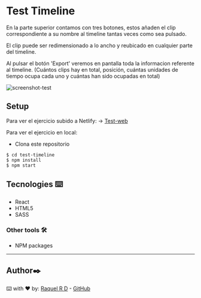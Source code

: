 # Test Timeline

En la parte superior contamos con tres botones, estos añaden el clip correspondiente a su nombre al timeline tantas veces como sea pulsado.

El clip puede ser redimensionado a lo ancho y reubicado en cualquier parte del timeline.

Al pulsar el botón 'Export' veremos en pantalla toda la informacion referente al timeline. (Cuántos clips hay en total, posición, cuántas unidades de tiempo ocupa cada uno y cuántas han sido ocupadas en total)

![screenshot-test](https://i.ibb.co/DzvFLm9/Captura-de-pantalla-2021-06-08-a-las-9-57-43.png)

## Setup 
Para ver el ejercicio subido a Netlify:
→ [Test-web](https://test-timeline.netlify.app/)

Para ver el ejercicio en local:
- Clona este repositorio

```shell
$ cd test-timeline
$ npm install
$ npm start
```

## Tecnologies ⌨️
- React
- HTML5
- SASS

### Other tools 🛠️
- NPM packages

---
## Author✒️
⌨️ with ❤️ by:
 [Raquel R D](https://www.linkedin.com/in/raquel-rodriguez-diaz/) - [GitHub](https://github.com/srtamaciel)
